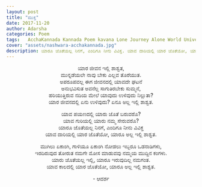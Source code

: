 ```yaml
---
layout: post
title: "ಮುಕ್ತ"
date: 2017-11-20
author: Adarsha
categories: Poem
tags:	AcchaKannada Kannada Poem kavana Lone Journey Alone World Universe Jagattu ekaanta ekaangi accha kannada
cover: "assets/nashwara-acchakannada.jpg"
description: ಯಾರೂ ಜೊತೆಯಲ್ಲ ನಿನಗೆ, ಎಂದಿಗೂ ನೀನು ವಿವಿಕ್ತ. ಯಾವ ದಾರಿಯಲ್ಲಿ ಯಾರ ಜೊತೆಯೋ, ಯಾರೂ ಅಲ್ಲ ಇಲ್ಲಿ ಶಾಶ್ವತ.
---
```


<p align ="center">ಯಾರ ಜೀವನ ಇಲ್ಲಿ ಶಾಶ್ವತ,<br>
ಮುನ್ನಡೆಯಲೇ ನಾವು ಬೇಕು ಎಲ್ಲವ ತೊರೆಯುತ.<br>
ಅಪರೂಪವಲ್ಲ ಈಗ ಜೀವನದಲ್ಲಿ ಯಾವದೇ ಘಟನೆ<br>
ಅನುಭವಿಸುತ ಅವನೆಲ್ಲ ಸಾಗುತಿರಬೇಕು ಸುಮ್ಮನೆ,<br>
ಹರಿಯುತ್ತಿರುವ ನದಿಯ ಮೇಲೆ ಯಾವುದು ಉಳಿವುದು ನಿಲ್ಲುತಾ?<br>
ಯಾರ ಜೀವನದಲ್ಲಿ ಏನು ಉಳಿವುದು? ಏನೂ ಅಲ್ಲ ಇಲ್ಲಿ ಶಾಶ್ವತ.<br></p>

<p align ="center">ಯಾವ ಪಯಣದಲ್ಲಿ ಯಾರು ಜೊತೆ ಬರುವರೊ?<br>
ಯಾವ ಗುರಿಯಲ್ಲಿ ಯಾರು ನಮ್ಮ ಸೇರುವರೊ?<br>
ಯಾರೂ ಜೊತೆಯಲ್ಲ ನಿನಗೆ, ಎಂದಿಗೂ ನೀನು ವಿವಿಕ್ತ<br>
ಯಾವ ದಾರಿಯಲ್ಲಿ ಯಾರ ಜೊತೆಯೋ, ಯಾರೂ ಅಲ್ಲ ಇಲ್ಲಿ ಶಾಶ್ವತ.<br></p>

<p align ="center">ಮುಗಿಲು ಏಕಾಂಗಿ, ಗಾಳಿಯೂ ಏಕಾಂಗಿ ನೋಡಲು ಇಬ್ಬರೂ ಒಡನಾಡಿಗಳು,<br>
ಇರದಿರುವುದ ತೋರುತ ನಮಗೇ ಮೋಸ ಮಾಡುವವು ನಮ್ಮಯ ಮುದ್ದಿನ ಕಂಗಳು.<br>
ಯಾರು ಜೊತೆಯಲ್ಲ ಇಲ್ಲಿ, ಯಾರೂ ಇರುವುದಿಲ್ಲ ನಮಗಂತ.<br>
ಯಾವ ಕಾಲದಲ್ಲಿ ಯಾರ ಜೊತೆಯೋ, ಯಾರೂ ಅಲ್ಲ ಇಲ್ಲಿ ಶಾಶ್ವತ.<br></p>
<p align ="center">- ಆದರ್ಶ</p>
